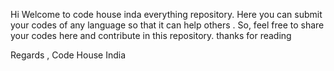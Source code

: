 Hi Welcome to code house inda everything repository. Here you can submit your codes of any language so that it can help others . So, feel free to share your codes here and contribute in this repository. 
thanks for reading

Regards , 
Code House India

